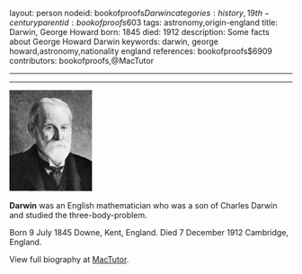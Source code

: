layout: person
nodeid: bookofproofs$Darwin
categories: history,19th-century
parentid: bookofproofs$603
tags: astronomy,origin-england
title: Darwin, George Howard
born: 1845
died: 1912
description: Some facts about George Howard Darwin
keywords: darwin, george howard,astronomy,nationality england
references: bookofproofs$6909
contributors: bookofproofs,@MacTutor

---


---

![Darwin.jpg](https://github.com/bookofproofs/bookofproofs.github.io/blob/main/_sources/_assets/images/portraits/Darwin.jpg?raw=true)

**Darwin** was an English mathematician who was a son of Charles Darwin and studied the three-body-problem.

Born 9 July 1845 Downe, Kent, England. Died 7 December 1912 Cambridge, England.


View full biography at [MacTutor](https://mathshistory.st-andrews.ac.uk/Biographies/Darwin/).